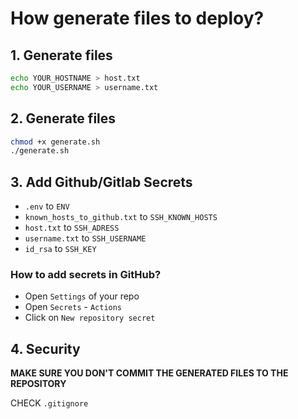 # How generate files to deploy?

## 1. Generate files

```bash
echo YOUR_HOSTNAME > host.txt
echo YOUR_USERNAME > username.txt
```

## 2. Generate files

```bash
chmod +x generate.sh
./generate.sh
```

## 3. Add Github/Gitlab Secrets

- `.env` to `ENV`
- `known_hosts_to_github.txt` to `SSH_KNOWN_HOSTS`
- `host.txt` to `SSH_ADRESS`
- `username.txt` to `SSH_USERNAME`
- `id_rsa` to `SSH_KEY`

### How to add secrets in GitHub?

- Open `Settings` of your repo
- Open `Secrets` - `Actions`
- Click on `New repository secret`

## 4. Security

**MAKE SURE YOU DON'T COMMIT THE GENERATED FILES TO THE REPOSITORY**

CHECK `.gitignore`
